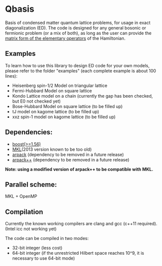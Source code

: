 # Qbasis
Basis of condensed matter quantum lattice problems, for usage in exact diagonalization (ED). The code is designed for any general bosonic or fermionic problem (or a mix of both), as long as the user can provide the [matrix form of the elementary operators](Manual.pdf) of the Hamiltonian.

## Examples
To learn how to use this library to design ED code for your own models, please refer to the folder "examples" (each complete example is about 100 lines):
- Heisenberg spin-1/2 Model on triangular lattice
- Fermi-Hubbard Model on square lattice
- Kondo Lattice model on a chain (currently the gap has been checked, but E0 not checked yet)
- Bose-Hubbard Model on square lattice (to be filled up)
- tJ model on kagome lattice (to be filled up)
- xxz spin-1 model on kagome lattice (to be filled up)

## Dependencies:
- [boost(>=1.56)](http://www.boost.org/)
- [MKL](https://software.intel.com/en-us/intel-mkl)(2013 version known to be too old)
- [arpack](https://github.com/opencollab/arpack-ng) (dependency to be removed in a future release)
- [arpack++](https://github.com/wztzjhn/arpackpp) (dependency to be removed in a future release)

**Note: using a modified version of arpack++ to be compatible with MKL.**

## Parallel scheme: 
MKL + OpenMP

## Compilation
Currently the known working compilers are clang and gcc (c++11 required). (Intel icc not working yet)

The code can be compiled in two modes:
- 32-bit integer (less cost)
- 64-bit integer (if the unrestricted Hilbert space reaches 10^9, it is necessary to use 64-bit mode)

